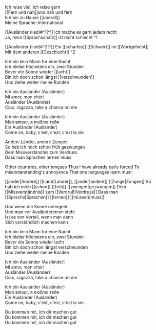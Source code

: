 Ich reise viel, ich reise gern  
[[Fern und nah]]und nah und fern  
Ich bin zu Hause [[überall]]  
Meine Sprache: International

[[Ausländer (lied)#^1|^]] Ich mache es gern jedem recht  
Ja, mein [[Sprachschatz]] ist nicht schlecht ^1

[[Ausländer (lied)#^2|^]] Ein [[scharfes]] [[Schwert]] im [[Wortgefecht]]  
Mit dem anderen [[Geschlecht]] ^2

Ich bin kein Mann für eine Nacht  
Ich bleibe höchstens ein, zwei Stunden  
Bevor die Sonne wieder [[lacht]]  
Bin ich doch schon längst [[verschwunden]]  
Und ziehe weiter meine Runden

Ich bin Ausländer (Ausländer)  
Mi amor, mon chéri  
Ausländer (Ausländer)  
Ciao, ragazza, take a chance on me

Ich bin Ausländer (Ausländer)  
Mon amour, я люблю тебя  
Ein Ausländer (Ausländer)  
Come on, baby, c'est, c'est, c'est la vie

Andere Länder, andere Zungen  
So hab ich mich schon früh gezwungen  
Dem Missverständnis zum Verdruss  
Dass man Sprachen lernen muss

Other countries, other tongues
Thus I have already early forced
To misunderstanding's annoyance
That one languages learn must

[[ander|Andere]] [[Land|Länder]], [[ander|andere]] [[Zunge|Zungen]]
So hab ich mich [[schon]] [[früh]] [[zwingen|gezwungen]]
Dem [[Missverständnis]] zum [[Verdruß|Verdruss]]
Dass man [[Sprache|Sprachen]] [[lernen]] [[müssen|muss]]

Und wenn die Sonne untergeht  
Und man vor Ausländerinnen steht  
Ist es von Vorteil, wenn man dann  
Sich verständlich machen kann

Ich bin kein Mann für eine Nacht  
Ich bleibe höchstens ein, zwei Stunden  
Bevor die Sonne wieder lacht  
Bin ich doch schon längst verschwunden  
Und ziehe weiter meine Runden

Ich bin Ausländer (Ausländer)  
Mi amor, mon chéri  
Ausländer (Ausländer)  
Ciao, ragazza, take a chance on me

Ich bin Ausländer (Ausländer)  
Mon amour, я люблю тебя  
Ein Ausländer (Ausländer)  
Come on, baby, c'est, c'est, c'est la vie

Du kommen mit, ich dir machen gut  
Du kommen mit, ich dir machen gut  
Du kommen mit, ich dir machen gut
